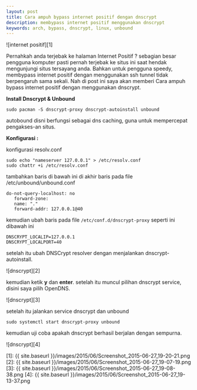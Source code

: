 ```yaml
---
layout: post
title: Cara ampuh bypass internet positif dengan dnscrypt
description: membypass internet positif menggunakan dnscrypt
keywords: arch, bypass, dnscrypt, linux, unbound
---
```


![internet positif][1]

Pernahkah anda terjebak ke halaman Internet Positif ? sebagian besar pengguna komputer pasti pernah terjebak ke situs ini saat hendak mengunjungi situs tersayang anda. Bahkan untuk pengguna speedy, membypass internet positif dengan menggunakan ssh tunnel tidak berpengaruh sama sekali. Nah di post ini saya akan memberi Cara ampuh bypass internet positif dengan menggunakan dnscrypt.

**Install Dnscrypt & Unbound**

    sudo pacman -S dnscrypt-proxy dnscrypt-autoinstall unbound

autobound disni berfungsi sebagai dns caching, guna untuk mempercepat pengakses-an situs.

**Konfigurasi :**

konfigurasi resolv.conf

    sudo echo "nameserver 127.0.0.1" > /etc/resolv.conf
    sudo chattr +i /etc/resolv.conf

tambahkan baris di bawah ini di akhir baris pada file /etc/unbound/unbound.conf

    do-not-query-localhost: no
       forward-zone:
       name: "."
       forward-addr: 127.0.0.1@40

kemudian ubah baris pada file `/etc/conf.d/dnscrypt-proxy` seperti ini dibawah ini

    DNSCRYPT_LOCALIP=127.0.0.1
    DNSCRYPT_LOCALPORT=40

setelah itu ubah DNSCrypt resolver dengan menjalankan dnscrypt-autoinstall.

![dnscrypt][2]

kemudian ketik **y** dan **enter**. setelah itu muncul pilihan dnscrypt service, disini saya pilih OpenDNS.

![dnscrypt][3]

setelah itu jalankan service dnscrypt dan unbound

    sudo systemctl start dnscrypt-proxy unbound

kemudian uji coba apakah dnscrypt berhasil berjalan dengan sempurna.

![dnscrypt][4]

[1]: {{ site.baseurl }}/images/2015/06/Screenshot_2015-06-27_19-20-21.png
[2]: {{ site.baseurl }}/images/2015/06/Screenshot_2015-06-27_19-07-19.png
[3]: {{ site.baseurl }}/images/2015/06/Screenshot_2015-06-27_19-08-38.png
[4]: {{ site.baseurl }}/images/2015/06/Screenshot_2015-06-27_19-13-37.png
